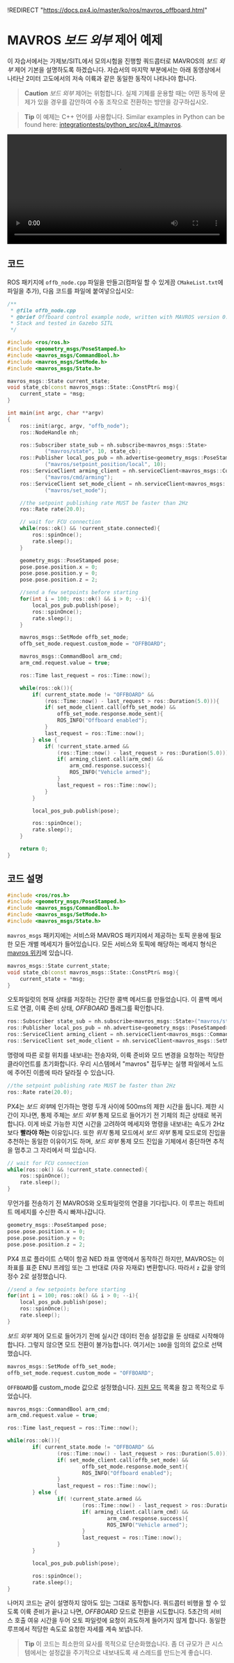 !REDIRECT "https://docs.px4.io/master/ko/ros/mavros_offboard.html"

# MAVROS *보드 외부* 제어 예제

이 자습서에서는 가제보/SITL에서 모의시험을 진행할 쿼드콥터로 MAVROS의 *보드 외부* 제어 기본을 설명하도록 하겠습니다. 자습서의 마지막 부분에서는 아래 동영상에서 나타난 2미터 고도에서의 저속 이륙과 같은 동일한 동작이 나타나야 합니다.

> **Caution** *보드 외부* 제어는 위험합니다. 실제 기체를 운용할 때는 어떤 동작에 문제가 있을 경우를 감안하여 수동 조작으로 전환하는 방안을 강구하십시오.

<span></span>

> **Tip** 이 예제는 C++ 언어를 사용합니다. Similar examples in Python can be found here: [integrationtests/python_src/px4_it/mavros](https://github.com/PX4/PX4-Autopilot/tree/master/integrationtests/python_src/px4_it/mavros).

<video width="100%" autoplay="true" controls="true">
    <source src="../../assets/simulation/gazebo_offboard.webm" type="video/webm">
</video>

## 코드

ROS 패키지에 `offb_node.cpp` 파일을 만들고(컴파일 할 수 있게끔 `CMakeList.txt`에 파일을 추가), 다음 코드를 파일에 붙여넣으십시오:

```cpp
/**
 * @file offb_node.cpp
 * @brief Offboard control example node, written with MAVROS version 0.19.x, PX4 Pro Flight
 * Stack and tested in Gazebo SITL
 */

#include <ros/ros.h>
#include <geometry_msgs/PoseStamped.h>
#include <mavros_msgs/CommandBool.h>
#include <mavros_msgs/SetMode.h>
#include <mavros_msgs/State.h>

mavros_msgs::State current_state;
void state_cb(const mavros_msgs::State::ConstPtr& msg){
    current_state = *msg;
}

int main(int argc, char **argv)
{
    ros::init(argc, argv, "offb_node");
    ros::NodeHandle nh;

    ros::Subscriber state_sub = nh.subscribe<mavros_msgs::State>
            ("mavros/state", 10, state_cb);
    ros::Publisher local_pos_pub = nh.advertise<geometry_msgs::PoseStamped>
            ("mavros/setpoint_position/local", 10);
    ros::ServiceClient arming_client = nh.serviceClient<mavros_msgs::CommandBool>
            ("mavros/cmd/arming");
    ros::ServiceClient set_mode_client = nh.serviceClient<mavros_msgs::SetMode>
            ("mavros/set_mode");

    //the setpoint publishing rate MUST be faster than 2Hz
    ros::Rate rate(20.0);

    // wait for FCU connection
    while(ros::ok() && !current_state.connected){
        ros::spinOnce();
        rate.sleep();
    }

    geometry_msgs::PoseStamped pose;
    pose.pose.position.x = 0;
    pose.pose.position.y = 0;
    pose.pose.position.z = 2;

    //send a few setpoints before starting
    for(int i = 100; ros::ok() && i > 0; --i){
        local_pos_pub.publish(pose);
        ros::spinOnce();
        rate.sleep();
    }

    mavros_msgs::SetMode offb_set_mode;
    offb_set_mode.request.custom_mode = "OFFBOARD";

    mavros_msgs::CommandBool arm_cmd;
    arm_cmd.request.value = true;

    ros::Time last_request = ros::Time::now();

    while(ros::ok()){
        if( current_state.mode != "OFFBOARD" &&
            (ros::Time::now() - last_request > ros::Duration(5.0))){
            if( set_mode_client.call(offb_set_mode) &&
                offb_set_mode.response.mode_sent){
                ROS_INFO("Offboard enabled");
            }
            last_request = ros::Time::now();
        } else {
            if( !current_state.armed &&
                (ros::Time::now() - last_request > ros::Duration(5.0))){
                if( arming_client.call(arm_cmd) &&
                    arm_cmd.response.success){
                    ROS_INFO("Vehicle armed");
                }
                last_request = ros::Time::now();
            }
        }

        local_pos_pub.publish(pose);

        ros::spinOnce();
        rate.sleep();
    }

    return 0;
}

```

## 코드 설명

```cpp
#include <ros/ros.h>
#include <geometry_msgs/PoseStamped.h>
#include <mavros_msgs/CommandBool.h>
#include <mavros_msgs/SetMode.h>
#include <mavros_msgs/State.h>
```

`mavros_msgs` 패키지에는 서비스와 MAVROS 패키지에서 제공하는 토픽 운용에 필요한 모든 개별 메세지가 들어있습니다. 모든 서비스와 토픽에 해당하는 메세지 형식은 [mavros 위키](http://wiki.ros.org/mavros)에 있습니다.

```cpp
mavros_msgs::State current_state;
void state_cb(const mavros_msgs::State::ConstPtr& msg){
    current_state = *msg;
}
```

오토파일럿의 현재 상태를 저장하는 간단한 콜백 메서드를 만들었습니다. 이 콜백 메서드로 연결, 이륙 준비 상태, *OFFBOARD* 플래그를 확인합니다.

```cpp
ros::Subscriber state_sub = nh.subscribe<mavros_msgs::State>("mavros/state", 10, state_cb);
ros::Publisher local_pos_pub = nh.advertise<geometry_msgs::PoseStamped>("mavros/setpoint_position/local", 10);
ros::ServiceClient arming_client = nh.serviceClient<mavros_msgs::CommandBool>("mavros/cmd/arming");
ros::ServiceClient set_mode_client = nh.serviceClient<mavros_msgs::SetMode>("mavros/set_mode");
```

명령에 따른 로컬 위치를 내보내는 전송자와, 이륙 준비와 모드 변경을 요청하는 적당한 클라이언트를 초기화합니다. 우리 시스템에서 "mavros" 접두부는 실행 파일에서 노드에 주어진 이름에 따라 달라질 수 있습니다.

```cpp
//the setpoint publishing rate MUST be faster than 2Hz
ros::Rate rate(20.0);
```

PX4는 *보드 외부*에 인가하는 명령 두개 사이에 500ms의 제한 시간을 둡니다. 제한 시간이 지나면, 통제 주체는 *보드 외부* 통제 모드로 들어가기 전 기체의 최근 상태로 복귀합니다. 이게 바로 가능한 지연 시간을 고려하여 메세지와 명령을 내보내는 속도가 2Hz보다 **빨라야 하는** 이유입니다. 또한 *위치* 통제 모드에서 *보드 외부* 통제 모드로의 진입을 추천하는 동일한 이유이기도 하며, *보드 외부* 통제 모드 진입을 기체에서 중단하면 추적을 멈추고 그 자리에서 떠 있습니다.

```cpp
// wait for FCU connection
while(ros::ok() && !current_state.connected){
    ros::spinOnce();
    rate.sleep();
}
```

무언가를 전송하기 전 MAVROS와 오토파일럿의 연결을 기다립니다. 이 루프는 하트비트 메세지를 수신한 즉시 빠져나갑니다.

```cpp
geometry_msgs::PoseStamped pose;
pose.pose.position.x = 0;
pose.pose.position.y = 0;
pose.pose.position.z = 2;
```

PX4 프로 플라이트 스택이 항공 NED 좌표 영역에서 동작하긴 하지만, MAVROS는 이 좌표를 표준 ENU 프레임 또는 그 반대로 (자유 자재로) 변환합니다. 따라서 `z` 값을 양의 정수 2로 설정했습니다.

```cpp
//send a few setpoints before starting
for(int i = 100; ros::ok() && i > 0; --i){
    local_pos_pub.publish(pose);
    ros::spinOnce();
    rate.sleep();
}
```

*보드 외부* 제어 모드로 들어가기 전에 실시간 데이터 전송 설정값을 둔 상태로 시작해야합니다. 그렇지 않으면 모드 전환이 불가능합니다. 여기서는 `100`을 임의의 값으로 선택했습니다.

```cpp
mavros_msgs::SetMode offb_set_mode;
offb_set_mode.request.custom_mode = "OFFBOARD";
```

`OFFBOARD`를 custom_mode 값으로 설정했습니다. [지원 모드](http://wiki.ros.org/mavros/CustomModes#PX4_native_flight_stack) 목록을 참고 목적으로 두었습니다.

```cpp
mavros_msgs::CommandBool arm_cmd;
arm_cmd.request.value = true;

ros::Time last_request = ros::Time::now();

while(ros::ok()){
        if( current_state.mode != "OFFBOARD" &&
                (ros::Time::now() - last_request > ros::Duration(5.0))){
                if( set_mode_client.call(offb_set_mode) &&
                        offb_set_mode.response.mode_sent){
                        ROS_INFO("Offboard enabled");
                }
                last_request = ros::Time::now();
        } else {
                if( !current_state.armed &&
                        (ros::Time::now() - last_request > ros::Duration(5.0))){
                        if( arming_client.call(arm_cmd) &&
                                arm_cmd.response.success){
                                ROS_INFO("Vehicle armed");
                        }
                        last_request = ros::Time::now();
                }
        }

        local_pos_pub.publish(pose);

        ros::spinOnce();
        rate.sleep();
}
```

나머지 코드는 굳이 설명하지 않아도 있는 그대로 동작합니다. 쿼드콥터 비행을 할 수 있도록 이륙 준비가 끝나고 나면, *OFFBOARD* 모드로 전환을 시도합니다. 5초간의 서비스 호출 여유 시간을 두어 오토 파일럿에 요청이 과도하게 들어가지 않게 합니다. 동일한 루프에서 적당한 속도로 요청한 자세를 계속 보냅니다.

> **Tip** 이 코드는 최소한의 묘사를 목적으로 단순화했습니다. 좀 더 규모가 큰 시스템에서는 설정값을 주기적으로 내보내도록 새 스레드를 만드는게 좋습니다.